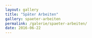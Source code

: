 ```yaml
---
layout: gallery
title: "Später Arbeiten"
gallery: spaeter-arbeiten
permalink: /galerie/spaeter-arbeiten/
date: 2016-06-22
---
```

